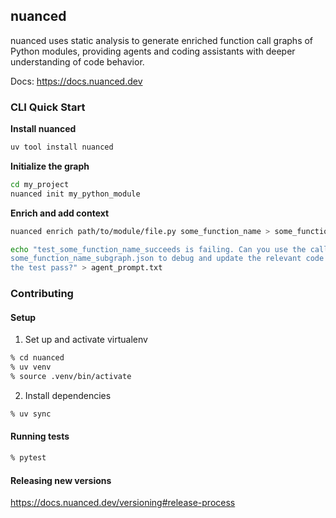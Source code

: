 ## nuanced

nuanced uses static analysis to generate enriched function call graphs of Python modules, providing agents and coding assistants with deeper understanding of code behavior.

Docs: https://docs.nuanced.dev

### CLI Quick Start

**Install nuanced**

```bash
uv tool install nuanced
```

**Initialize the graph**

```bash
cd my_project
nuanced init my_python_module
```

**Enrich and add context**

```bash
nuanced enrich path/to/module/file.py some_function_name > some_function_name_subgraph.json
```

```bash
echo "test_some_function_name_succeeds is failing. Can you use the call graph in
some_function_name_subgraph.json to debug and update the relevant code to make
the test pass?" > agent_prompt.txt
```

### Contributing

#### Setup

1. Set up and activate virtualenv

```bash
% cd nuanced
% uv venv
% source .venv/bin/activate
```

2. Install dependencies

```bash
% uv sync
```

#### Running tests

```bash
% pytest
```

#### Releasing new versions

https://docs.nuanced.dev/versioning#release-process
